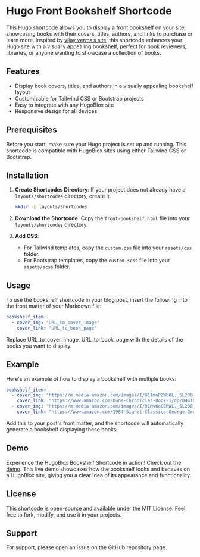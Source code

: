 # Hugo Front Bookshelf Shortcode

This Hugo shortcode allows you to display a front bookshelf on your site, showcasing books with their covers, titles, authors, and links to purchase or learn more. Inspired by [vijay verma’s site](https://vjy.me/book), this shortcode enhances your Hugo site with a visually appealing bookshelf, perfect for book reviewers, libraries, or anyone wanting to showcase a collection of books.

## Features

- Display book covers, titles, and authors in a visually appealing bookshelf layout
- Customizable for Tailwind CSS or Bootstrap projects
- Easy to integrate with any HugoBlox site
- Responsive design for all devices

## Prerequisites

Before you start, make sure your Hugo project is set up and running. This shortcode is compatible with HugoBlox sites using either Tailwind CSS or Bootstrap.

## Installation

1. **Create Shortcodes Directory**: If your project does not already have a `layouts/shortcodes` directory, create it.

    ```bash
    mkdir -p layouts/shortcodes
    ```

2. **Download the Shortcode**: Copy the `front-bookshelf.html` file into your `layouts/shortcodes` directory.

3. **Add CSS**:
    - For Tailwind templates, copy the `custom.css` file into your `assets/css` folder.
    - For Bootstrap templates, copy the `custom.scss` file into your `assets/scss` folder.

## Usage

To use the bookshelf shortcode in your blog post, insert the following into the front matter of your Markdown file:

```yaml
bookshelf_item:
  - cover_img: "URL_to_cover_image"
    cover_link: "URL_to_book_page"
```

Replace URL_to_cover_image, URL_to_book_page with the details of the books you want to display.

## Example
Here's an example of how to display a bookshelf with multiple books:

```yaml
bookshelf_item:
  - cover_img: "https://m.media-amazon.com/images/I/81TmnPZWb0L._SL200_.jpg"
    cover_link: "https://www.amazon.com/Dune-Chronicles-Book-1/dp/0441013597"
  - cover_img: "https://m.media-amazon.com/images/I/91Mv6oCERWL._SL200_.jpg"
    cover_link: "https://www.amazon.com/1984-Signet-Classics-George-Orwell/dp/0451524934"
```
Add this to your post's front matter, and the shortcode will automatically generate a bookshelf displaying these books.


## Demo

Experience the HugoBlox Bookshelf Shortcode in action! Check out the [demo](https://hugoblox-demo.netlify.app/blog/demo-front-shortcode-bookshelf/). This live demo showcases how the bookshelf looks and behaves on a HugoBlox site, giving you a clear idea of its appearance and functionality.

## License
This shortcode is open-source and available under the MIT License. Feel free to fork, modify, and use it in your projects.

## Support
For support, please open an issue on the GitHub repository page.
